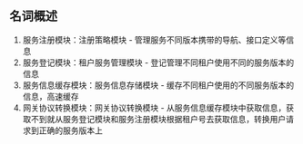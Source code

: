 ## 名词概述
1. 服务注册模块：注册策略模块 - 管理服务不同版本携带的导航、接口定义等信息
2. 服务登记模块：租户服务管理模块 - 登记管理不同租户使用不同的服务版本的信息
3. 服务信息缓存模块：服务信息存储模块 - 缓存不同租户使用的不同服务版本的信息，高速缓存
4. 网关协议转换模块：网关协议转换模块 - 从服务信息缓存模块中获取信息，获取不到就从服务登记模块和服务注册模块根据租户号去获取信息，转换用户请求到正确的服务版本上
